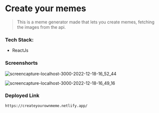 # Create your memes

> This is a meme generator made that lets you create memes, fetching the images from the api. 

### Tech Stack:
- ReactJs

### Screenshorts

![screencapture-localhost-3000-2022-12-18-16_52_44](https://user-images.githubusercontent.com/66300439/208295976-788abb79-c8a3-4dd1-9b3a-98e6454a080f.png)

![screencapture-localhost-3000-2022-12-18-16_49_16](https://user-images.githubusercontent.com/66300439/208295981-e5b979e9-e2f0-4860-bb1e-91a8075e86ae.png)

### Deployed Link
```
https://createyourownmeme.netlify.app/
```
